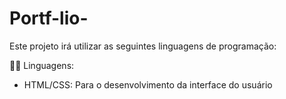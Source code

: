 # Portf-lio-
 Este projeto irá utilizar as seguintes linguagens de programação:
 
 👨‍💻 Linguagens:
  - HTML/CSS: Para o desenvolvimento da interface do usuário
